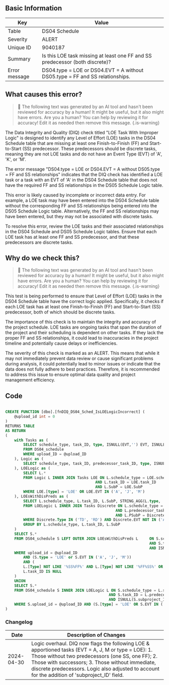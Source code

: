 ## Basic Information

| Key           | Value                                                                        |
| ------------- | ---------------------------------------------------------------------------- |
| Table         | DS04 Schedule                                                                |
| Severity      | ALERT                                                                        |
| Unique ID     | 9040187                                                                      |
| Summary       | Is this LOE task missing at least one FF and SS predecessor (both discrete)? |
| Error message | DS04.type = LOE or DS04.EVT = A without DS05.type = FF and SS relationships. |

## What causes this error?

> :robot: The following text was generated by an AI tool and hasn't been reviewed for accuracy by a human! It might be useful, but it also might have errors. Are you a human? You can help by reviewing it for accuracy! Edit it as needed then remove this message.
> {.is-warning}

The Data Integrity and Quality (DIQ) check titled "LOE Task With Improper Logic" is designed to identify any Level of Effort (LOE) tasks in the DS04 Schedule table that are missing at least one Finish-to-Finish (FF) and Start-to-Start (SS) predecessor. These predecessors should be discrete tasks, meaning they are not LOE tasks and do not have an Event Type (EVT) of 'A', 'K', or 'M'.

The error message "DS04.type = LOE or DS04.EVT = A without DS05.type = FF and SS relationships" indicates that the DIQ check has identified a LOE task or a task with an EVT of 'A' in the DS04 Schedule table that does not have the required FF and SS relationships in the DS05 Schedule Logic table.

This error is likely caused by incomplete or incorrect data entry. For example, a LOE task may have been entered into the DS04 Schedule table without the corresponding FF and SS relationships being entered into the DS05 Schedule Logic table. Alternatively, the FF and SS relationships may have been entered, but they may not be associated with discrete tasks.

To resolve this error, review the LOE tasks and their associated relationships in the DS04 Schedule and DS05 Schedule Logic tables. Ensure that each LOE task has at least one FF and SS predecessor, and that these predecessors are discrete tasks.

## Why do we check this?

> :robot: The following text was generated by an AI tool and hasn't been reviewed for accuracy by a human! It might be useful, but it also might have errors. Are you a human? You can help by reviewing it for accuracy! Edit it as needed then remove this message.
> {.is-warning}

This test is being performed to ensure that Level of Effort (LOE) tasks in the DS04 Schedule table have the correct logic applied. Specifically, it checks if each LOE task has at least one Finish-to-Finish (FF) and Start-to-Start (SS) predecessor, both of which should be discrete tasks.

The importance of this check is to maintain the integrity and accuracy of the project schedule. LOE tasks are ongoing tasks that span the duration of the project and their scheduling is dependent on other tasks. If they lack the proper FF and SS relationships, it could lead to inaccuracies in the project timeline and potentially cause delays or inefficiencies.

The severity of this check is marked as an ALERT. This means that while it may not immediately prevent data review or cause significant problems during analysis, it could potentially lead to minor issues or indicate that the data does not fully adhere to best practices. Therefore, it is recommended to address this issue to ensure optimal data quality and project management efficiency.

## Code

```sql

CREATE FUNCTION [dbo].[fnDIQ_DS04_Sched_IsLOELogicIncorrect] (
	@upload_id int = 0
)
RETURNS TABLE
AS RETURN
(
	with Tasks as (
		SELECT schedule_type, task_ID, type, ISNULL(EVT,'') EVT, ISNULL(subproject_ID,'') SubP
		FROM DS04_schedule
		WHERE upload_ID = @upload_ID
	), Logic as (
		SELECT schedule_type, task_ID, predecessor_task_ID, type, ISNULL(subproject_ID,'') SubP, ISNULL(predecessor_subproject_ID,'') PSubP FROM DS05_schedule_logic WHERE upload_ID = @upload_id
	), LOELogic as (
		SELECT L.*
		FROM Logic L INNER JOIN Tasks LOE ON L.schedule_type = LOE.schedule_type
										AND L.task_ID = LOE.task_ID
										AND L.SubP = LOE.SubP
		WHERE LOE.[type] = 'LOE' OR LOE.EVT IN ('A', 'J', 'M')
	), LOEsWithDisPreds as (
		SELECT L.schedule_type, L.task_ID, L.SubP, STRING_AGG(L.type, ',') WITHIN GROUP (ORDER BY L.type) Type
		FROM LOELogic L INNER JOIN Tasks Discrete ON L.schedule_type = Discrete.schedule_type
												 AND L.predecessor_task_ID = Discrete.task_ID
												 AND L.PSubP = Discrete.SubP
		WHERE Discrete.Type IN ('TD', 'RD') AND Discrete.EVT NOT IN ('A','J','M')
		GROUP BY L.schedule_type, L.task_ID, L.SubP
	)
	SELECT S.*
	FROM DS04_schedule S LEFT OUTER JOIN LOEsWithDisPreds L 	ON S.schedule_type = L.schedule_type
																AND S.task_ID = L.task_ID
																AND ISNULL(S.subproject_ID,'') = L.SubP
	WHERE upload_id = @upload_ID
		AND (S.type = 'LOE' or S.EVT IN ('A', 'J', 'M'))
		AND (
		L.[Type] NOT LIKE '%SS%FF%' AND L.[Type] NOT LIKE '%FF%SS%' OR
		L.task_ID IS NULL
	)
	UNION
	SELECT S.*
	FROM DS04_schedule S INNER JOIN LOELogic L ON S.schedule_type = L.schedule_type
											  AND S.task_ID = L.predecessor_task_ID
											  AND ISNULL(S.subproject_ID,'') = L.PSubP
	WHERE S.upload_id = @upload_ID AND (S.[type] = 'LOE' OR S.EVT IN ('A', 'J', 'M'))
)
```

### Changelog

| Date       | Description of Changes                                                                                                                                                                                                                                                                                        |
| ---------- | ------------------------------------------------------------------------------------------------------------------------------------------------------------------------------------------------------------------------------------------------------------------------------------------------------------- |
| 2024-04-30 | Logic overhaul. DIQ now flags the following LOE & apportioned tasks (EVT = A, J, M or type = LOE): 1. Those without two predecessors (one SS, one FF); 2. Those with successors; 3. Those without immediate, discrete predecessors. Logic also adjusted to account for the addition of 'subproject_ID' field. |
